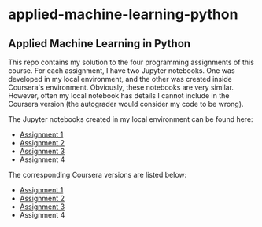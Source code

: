applied-machine-learning-python
===============================

## Applied Machine Learning in Python

This repo contains my solution to the four programming assignments of this
course. For each assignment, I have two Jupyter notebooks. One was developed in
my local environment, and the other was created inside Coursera's environment.
Obviously, these notebooks are very similar. However, often my local notebook
has details I cannot include in the Coursera version (the autograder would
consider my code to be wrong).

The Jupyter notebooks created in my local environment can be found here:

* [Assignment 1](https://github.com/mwoitek/applied-machine-learning-python/blob/main/assignment_1/Assignment_1_local.ipynb)
* [Assignment 2](https://github.com/mwoitek/applied-machine-learning-python/blob/main/assignment_2/Assignment_2_local.ipynb)
* [Assignment 3](https://github.com/mwoitek/applied-machine-learning-python/blob/main/assignment_3/Assignment_3_local.ipynb)
* Assignment 4

The corresponding Coursera versions are listed below:

* [Assignment 1](https://github.com/mwoitek/applied-machine-learning-python/blob/main/assignment_1/Assignment_1_coursera.ipynb)
* [Assignment 2](https://github.com/mwoitek/applied-machine-learning-python/blob/main/assignment_2/Assignment_2_coursera.ipynb)
* [Assignment 3](https://github.com/mwoitek/applied-machine-learning-python/blob/main/assignment_3/Assignment_3_coursera.ipynb)
* Assignment 4
